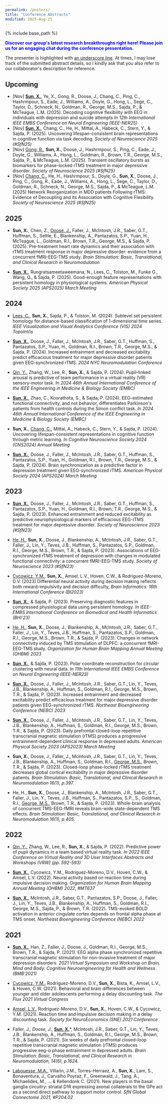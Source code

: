 ```yaml
---
permalink: /posters/
title: "Conference Abstracts"
modified: 2025-Aug-25
---
```

{% include base_path %}

<b><span style="color: #0000FF;"> Discover our group's latest research breakthroughs right here! Please join us for an engaging chat during the conference presentation. </span></b>

The presenter is highlighted with <u>an underscore line</u>. 
At times, I may lose track of the submitted abstract details, so I kindly ask that you also refer to our collaborator's description for reference.

## Upcoming
* [Nov] <b><u>Sun, X.</u></b>, Ye, X., Gong, R., Doose, J., Chang, C., Ping, C., Hashrmpour, S., Eade, J., Williams, A., Doyle, G., Hong, L., Sege, C., Taylor, D., Schneck, N., Goldman, R., George, M.S., Sajda, P., & McTeague, L.M. (2025). Decoding cognitive flexibility with EEG in individuals with depression and suicide attempts <i>In 12th International IEEE EMBS Conference on Neural Engineering (IEEE-NER25) </i>
* [Nov] <b><u>Sun, X.</u></b>, Chang, C., He, H., Mittal, A., Habeck, C., Stern, Y., & Sajda, P. (2025). Uncovering lifespan-consistent brain representations in cognitive function via task decoding. <i>Society of Neuroscience 2025 (#SfN25)</i>
* [Nov] <u>Gong, R.</u>, <b>Sun, X.</b>, Doose, J., Hashrmpour, S., Ping, C., Eade, J., Doyle, G., Williams, A., Hong, L., Goldman, R., Brown, T.R., George, M.S., Sajda, P., & McTeague, L.M. (2025). Transient oscillatory bursts as biomarkers for phase-locked rTMS treatment in major depressive disorder. <i>Society of Neuroscience 2025 (#SfN25)</i>
* [Nov] <u>Chang, C.</u>, He, H., Hashrmpour, S., Doyle, G., <b>Sun, X.</b>, Doose, J., Ping, C., Gong, R., Eade, J., Williams, A., Hong, L., Sege, C., Taylor, D., Goldman, R., Schneck, N., George, M.S., Sajda, P., & McTeague, L.M. (2025) Network Reorganization in MDD patients Following rTMS: Evidence of Decoupling and its Association with Cognitive Flexibility. <i>Society of Neuroscience 2025 (#SfN25)</i> 

## 2025
* <b>Sun, X.</b>, Chen, Z., <u>Doose, J.</u>, Faller, J., McIntosh, J.R., Saber, G.T., Huffman, S., Settle, E., Blankenship, A., Pantazatos, S.P., Yuan, H., McTeague, L., Goldman, R.I., Brown, T.R., George, M.S., & Sajda, P. (2025). Pre-treatment heart rate dynamics and their association with rTMS treatment response in major depressive disorder: evidence from a concurrent fMRI-EEG-TMS study. <i>Brain Stimulation: Basic, Translational, and Clinical Research in Neuromodulation</i>

* <b><u>Sun, X.</u></b>, Rungratsameetaweemana, N., Lees, C., Tolston, M., Funke G., Wang, Q., & Sajda, P. (2025). Good-enough feature representations with persistent homology in physiological systems. <i>American Physical Society 2025 (APS2025) March Meeting</i>

## 2024
* <u>Lees, C.</u>, <b>Sun, X.</b>, Sajda, P., & Tolston, M. (2024). Sublevel set persistent homology for distance-based classification of 1-dimensional time series. <i>IEEE Visualization and Visual Analytics Conference (VIS) 2024 TopoInVis</i>

*	<b><u>Sun, X.</u></b>, Doose, J., Faller, J., McIntosh, J.R., Saber, G.T., Huffman, S., Pantazatos, S.P., Yuan, H., Goldman, R.I., Brown, T.R., George, M.S., & Sajda, P. (2024). Increased entrainment and decreased excitability predict efficacious treatment for major depressive disorder patients given EEG-synchronized rTMS. <i>2024 NYC Neuromodulation Conference</i>  

*	<u>Qin, Y.</u>, Zhang, W., Lee, R., <b>Sun, X.</b>, & Sajda, P. (2024). Pupil-linked arousal is predictive of team performance in a virtual reality (VR) sensory-motor task. <i>In 2024 46th Annual International Conference of the IEEE Engineering in Medicine & Biology Society (EMBC) </i>

* <b><u>Sun, X.</u></b>, Zhao, C., Koorathota, S., & Sajda, P. (2024). EEG-estimated functional connectivity, and not behavior, differentiates Parkinson's patients from health controls during the Simon conflict task. <i>In 2024 46th Annual International Conference of the IEEE Engineering in Medicine & Biology Society (EMBC) </i>

* <b>Sun, X.</b>, <u>Chang, C.</u>, Mittal, A., Habeck, C., Stern, Y., & Sajda, P. (2024). Uncovering lifespan-consistent representations in cognitive function through metric learning. <i>In Cognitive Neuroscience Society 2024 (CNS2024) Annual Meeting</i>

* <b><u>Sun, X.</u></b>, Doose, J., Faller, J., McIntosh, J.R., Saber, G.T., Huffman, S., Pantazatos, S.P., Yuan, H., Goldman, R.I., Brown, T.R., George, M.S., & Sajda, P. (2024). Brain synchronization as a predictive factor in depression treatment given EEG-synchronized rTMS. <i>American Physical Society 2024 (APS2024) March Meeting</i>

## 2023
*	<b><u>Sun, X.</u></b>, Doose, J., Faller, J., McIntosh, J.R., Saber, G.T., Huffman, S., Pantazatos, S.P., Yuan, H., Goldman, R.I., Brown, T.R., George, M.S., & Sajda, P. (2023). Enhanced entrainment and reduced excitability as predictive neurophysiological markers of efficacious EEG-rTMS treatment for major depressive disorder. <i>Society of Neuroscience 2023 (#SfN23)</i>

*	<u>He, H.</u>, <b>Sun, X.</b>, Doose, J., Blankenship, A., Mclntosh, J.R., Saber, G.T., Faller, J., Lin, Y., Teves, J.B., Huffman, S., Pantazatos, S.P., Goldman, R.I., George, M.S., Brown, T.R., & Sajda, P. (2023). Associations of EEG-synchronized rTMS treatment of depression with changes in modulated functional connectivity: a concurrent fMRI-EEG-TMS study. <i>Society of Neuroscience 2023 (#SfN23)</i> 

* <u>Cycowicz, Y.M.</u>, <b>Sun, X.</b>, Amsel, L.V., Hoven, C.W., & Rodriguez-Moreno, D.V. (2023) Differential neural activity during decision making reflects both reward-impulsivity and decision difficulty, <i>Brain Informatics: 16th International Conference (BI2023)</i> 

*	<b><u>Sun, X.</u></b>, & Sajda, P. (2023). Preserving diagnostic features in compressed physiological data using persistent homology. <i>In IEEE-EMBS International Conference on Biomedical and Health Informatics (BHI’23) </i>

*	<u>He, H.</u>, <b>Sun, X.</b>, Doose, J., Blankenship, A., Mclntosh, J.R., Saber, G.T., Faller, J., Lin, Y., Teves, J.B., Huffman, S., Pantazatos, S.P., Goldman, R.I., George, M.S., Brown, T.R., & Sajda, P. (2023). Changes in network connectivity induced by TMS stimulation of DLPFC: a concurrent fMRI-EEG-TMS study. <i>Organization for Human Brain Mapping Annual Meeting (OHBM) 2023 </i>

*	<b><u>Sun, X.</u></b>, & Sajda, P. (2023). Polar coordinate reconstruction for circular clustering with neural data. <i>In 11th International IEEE EMBS Conference on Neural Engineering (IEEE-NER23) </i>

*	<b><u>Sun, X.</u></b>, Doose, J., Faller, J., McIntosh, J.R., Saber, G.T., Lin, Y., Teves, J.B., Blankenship, A., Huffman, S., Goldman, R.I., George, M.S., Brown, T.R., & Sajda, P. (2023). Increased entrainment and decreased excitability predict efficacious treatment for major depressive disorder patients given EEG-synchronized rTMS. <i>Northeast Bioengineering Conference (NEBC) 2023</i>
                          
*	<b><u>Sun, X.</u></b>, Doose, J., Faller, J., Mclntosh, J.R., Saber, G.T., Lin, Y., Teves, J.B., Blankenship, A., Huffman, S., Goldman, R.I., George, M.S., Brown, T.R., & Sajda, P. (2023). Daily prefrontal closed-loop repetitive transcranial magnetic stimulation (rTMS) produces a progressive entrainment-dependent clinical response in depressed adults. <i>American Physical Society 2023 (APS2023) March Meeting</i>

*	<b>Sun, X.</b>, Doose, J., Faller, J., Mclntosh, J.R., Saber, G.T., Lin, Y., Teves, J.B., Blankenship, A., Huffman, S., Goldman, R.I., <u>George, M.S.</u>, Brown, T.R., & Sajda, P. (2023). Closed-loop phase-locked rTMS treatment decreases global cortical excitability in major depressive disorder patients. <i>Brain Stimulation: Basic, Translational, and Clinical Research in Neuromodulation 16(1), p.397. </i>

*	He, H., <b>Sun, X.</b>, Doose, J., Blankenship, A., Mclntosh, J.R., Saber, G.T., Faller, J., Lin, Y., Teves, J.B., Huffman, S., Pantazatos, S.P., S., Goldman, R.I., <u>George, M.S.</u>, Brown, T.R., & Sajda, P. (2023). Whole-brain analysis of concurrent TMS-EEG-fMRI reveals brain-wide state-dependent TMS effects. <i>Brain Stimulation: Basic, Translational, and Clinical Research in Neuromodulation 16(1), p.405.</i>

## 2022
*	<u>Qin, Y.</u>, Zhang, W., Lee, R., <b>Sun, X.</b>, & Sajda, P. (2022). Predictive power of pupil dynamics in a team based virtual reality task. <i>In 2022 IEEE Conference on Virtual Reality and 3D User Interfaces Abstracts and Workshops (VRW) (pp. 592-593) </i>

*	<b><u>Sun, X.</u></b>, Cycowicz, Y.M., Rodriguez-Moreno, D.V., Hoven, C.W., & Amsel, L.V. (2022). Neural activity based on reaction time during impulsive decision making. <i>Organization for Human Brain Mapping Annual Meeting (OHBM) 2022, #MT637 </i>

*	<b><u>Sun, X.</u></b>, McIntosh, J.R., Saber, G.T., Pantazatos, S.P., Doose, J., Faller, J., Lin, Y., Teves, J.B., Blankenship, A., Huffman, S., Goldman, R.I., George, M.S., Sajda, P., & Brown, T.R. (2022). TMS-evoked BOLD activation in anterior cingulate cortex depends on frontal alpha phase at TMS onset. <i>Northeast Bioengineering Conference (NEBC) 2022</i>

## 2021
*	<b><u>Sun, X.</u></b>, Han, Z., Faller, J., Doose, J., Goldman, R.I., George, M.S., Brown, T.R., & Sajda, P. (2021). EEG alpha phase synchronized repetitive transcranial magnetic stimulation for non-invasive treatment of major depression disorders. <i>2021 Virtual Symposium and Workshop on Brain, Mind and Body: Cognitive Neuroengineering for Health and Wellness (BMB’2021) </i>

* <u>Cycowicz, Y.M.</u>, Rodriguez-Moreno, D.V., <b>Sun, X.</b>, Bista, K., Amsel, L.V., & Hoven, C.W. (2021). Behavioral and brain differences between younger and older adolescents performing a delay discounting task. <i>The Flux 2021 Virtual Congress</i>

* <u>Amsel, L.V.</u>, Rodriguez-Moreno, D.V., <b>Sun, X.</b>, Hoven, C.W., & Cycowicz, Y.M. (2021). Reaction time and impulsive decision making in a delay discounting task. <i>Society for NeuroEconomics (SNE) 2021 Conference</i>

*	Faller, J.*, Doose, J.*, <b><u>Sun, X.</u></b>*, Mclntosh, J.R., Saber, G.T., Lin, Y., Teves, J.B., Blankenship, A., Huffman, S., Goldman, R.I., George, M.S., Brown, T.R., & Sajda, P. (2021). Six weeks of daily prefrontal closed-loop repetitive transcranial magnetic stimulation (rTMS) produces progressive eeg-α phase entrainment in depressed adults. <i>Brain Stimulation: Basic, Translational, and Clinical Research in Neuromodulation, 14(6), p.1624.</i>

*	<u>Labouesse, M.A.</u>, Villarin, J.M., Torres-Herraez, A., <b>Sun, X.</b>, Lam, S., Bonaventura, J., Carvalho Poyraz, F., Greenwald, J., Tang, A., Michaelides, M., … & Kellendonk C. (2021). New players in the basal ganglia circuitry: striatal D1R expressing axonal collaterals to the GPe act as a second direct pathway to support motor control. <i>SfN Global Connectome 2021, #P204.02</i>





